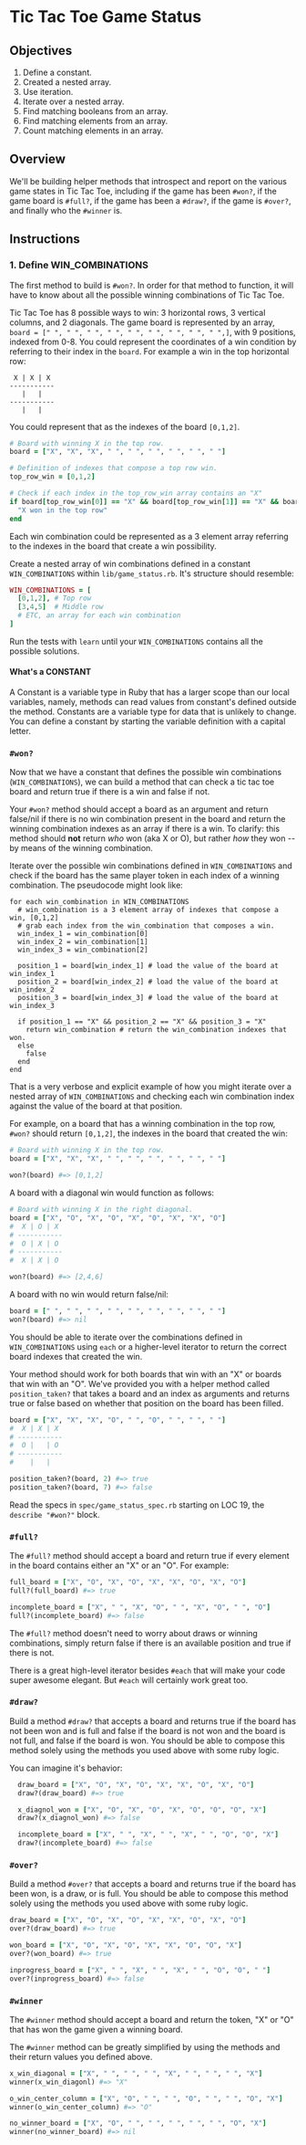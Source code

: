 # Tic Tac Toe Game Status

## Objectives

1. Define a constant.
2. Created a nested array.
3. Use iteration.
4. Iterate over a nested array.
5. Find matching booleans from an array.
6. Find matching elements from an array.
7. Count matching elements in an array.

## Overview

We'll be building helper methods that introspect and report on the various game states in Tic Tac Toe, including if the game has been `#won?`, if the game board is `#full?`, if the game has been a `#draw?`, if the game is `#over?`, and finally who the `#winner` is.

## Instructions

### 1. Define WIN_COMBINATIONS

The first method to build is `#won?`. In order for that method to function, it will have to know about all the possible winning combinations of Tic Tac Toe.

Tic Tac Toe has 8 possible ways to win: 3 horizontal rows, 3 vertical columns, and 2 diagonals. The game board is represented by an array, `board = [" ", " ", " ", " ", " ", " ", " ", " ", " ",]`, with 9 positions, indexed from 0-8. You could represent the coordinates of a win condition by referring to their index in the `board`. For example a win in the top horizontal row:

```
 X | X | X
-----------
   |   |   
-----------
   |   |   
```

You could represent that as the indexes of the board `[0,1,2]`.

```ruby
# Board with winning X in the top row.
board = ["X", "X", "X", " ", " ", " ", " ", " ", " "]

# Definition of indexes that compose a top row win.
top_row_win = [0,1,2]

# Check if each index in the top_row_win array contains an "X"
if board[top_row_win[0]] == "X" && board[top_row_win[1]] == "X" && board[top_row_win[2]] == "X"
  "X won in the top row"
end
```

Each win combination could be represented as a 3 element array referring to the indexes in the board that create a win possibility.

Create a nested array of win combinations defined in a constant `WIN_COMBINATIONS` within `lib/game_status.rb`. It's structure should resemble:

```ruby
WIN_COMBINATIONS = [
  [0,1,2], # Top row
  [3,4,5]  # Middle row
  # ETC, an array for each win combination
]
```

Run the tests with `learn` until your `WIN_COMBINATIONS` contains all the possible solutions.

#### What's a CONSTANT

A Constant is a variable type in Ruby that has a larger scope than our local variables, namely, methods can read values from constant's defined outside the method. Constants are a variable type for data that is unlikely to change. You can define a constant by starting the variable definition with a capital letter.

### `#won?`

Now that we have a constant that defines the possible win combinations (`WIN_COMBINATIONS`), we can build a method that can check a tic tac toe board and return true if there is a win and false if not.

Your `#won?` method should accept a board as an argument and return false/nil if there is no win combination present in the board and return the winning combination indexes as an array if there is a win. To clarify: this method should __not__ return *who* won (aka X or O), but rather *how* they won -- by means of the winning combination.

Iterate over the possible win combinations defined in `WIN_COMBINATIONS` and check if the board has the same player token in each index of a winning combination. The pseudocode might look like:

```
for each win_combination in WIN_COMBINATIONS
  # win_combination is a 3 element array of indexes that compose a win, [0,1,2]
  # grab each index from the win_combination that composes a win.
  win_index_1 = win_combination[0]
  win_index_2 = win_combination[1]
  win_index_3 = win_combination[2]

  position_1 = board[win_index_1] # load the value of the board at win_index_1
  position_2 = board[win_index_2] # load the value of the board at win_index_2
  position_3 = board[win_index_3] # load the value of the board at win_index_3

  if position_1 == "X" && position_2 == "X" && position_3 = "X"
    return win_combination # return the win_combination indexes that won.
  else
    false
  end
end
```

That is a very verbose and explicit example of how you might iterate over a nested array of `WIN_COMBINATIONS` and checking each win combination index against the value of the board at that position.

For example, on a board that has a winning combination in the top row, `#won?` should return `[0,1,2]`, the indexes in the board that created the win:

```ruby
# Board with winning X in the top row.
board = ["X", "X", "X", " ", " ", " ", " ", " ", " "]

won?(board) #=> [0,1,2]
```

A board with a diagonal win would function as follows:

```ruby
# Board with winning X in the right diagonal.
board = ["X", "O", "X", "O", "X", "O", "X", "X", "O"]
#  X | O | X
# -----------
#  O | X | O
# -----------
#  X | X | O

won?(board) #=> [2,4,6]
```

A board with no win would return false/nil:

```ruby
board = [" ", " ", " ", " ", " ", " ", " ", " ", " "]
won?(board) #=> nil
```

You should be able to iterate over the combinations defined in `WIN_COMBINATIONS` using `each` or a higher-level iterator to return the correct board indexes that created the win.

Your method should work for both boards that win with an "X" or boards that win with an "O". We've provided you with a helper method called `position_taken?` that takes a board and an index as arguments and returns true or false based on whether that position on the board has been filled.

```ruby
board = ["X", "X", "X", "O", " ", "O", " ", " ", " "]
#  X | X | X
# -----------
#  O |   | O
# -----------
#    |   |  

position_taken?(board, 2) #=> true
position_taken?(board, 7) #=> false
```

Read the specs in `spec/game_status_spec.rb` starting on LOC 19, the `describe "#won?"` block.

### `#full?`

The `#full?` method should accept a board and return true if every element in the board contains either an "X" or an "O". For example:

```ruby
full_board = ["X", "O", "X", "O", "X", "X", "O", "X", "O"]
full?(full_board) #=> true

incomplete_board = ["X", " ", "X", "O", " ", "X", "O", " ", "O"]
full?(incomplete_board) #=> false
```

The `#full?` method doesn't need to worry about draws or winning combinations, simply return false if there is an available position and true if there is not.

There is a great high-level iterator besides `#each` that will make your code super awesome elegant. But `#each` will certainly work great too.

### `#draw?`

Build a method `#draw?` that accepts a board and returns true if the board has not been won and is full and false if the board is not won and the board is not full, and false if the board is won. You should be able to compose this method solely using the methods you used above with some ruby logic.

You can imagine it's behavior:

```ruby
  draw_board = ["X", "O", "X", "O", "X", "X", "O", "X", "O"]
  draw?(draw_board) #=> true

  x_diagnol_won = ["X", "O", "X", "O", "X", "O", "O", "O", "X"]
  draw?(x_diagnol_won) #=> false

  incomplete_board = ["X", " ", "X", " ", "X", " ", "O", "O", "X"]
  draw?(incomplete_board) #=> false
```

### `#over?`

Build a method `#over?` that accepts a board and returns true if the board has been won, is a draw, or is full. You should be able to compose this method solely using the methods you used above with some ruby logic.

```ruby
draw_board = ["X", "O", "X", "O", "X", "X", "O", "X", "O"]
over?(draw_board) #=> true

won_board = ["X", "O", "X", "O", "X", "X", "O", "O", "X"]
over?(won_board) #=> true

inprogress_board = ["X", " ", "X", " ", "X", " ", "O", "O", " "]
over?(inprogress_board) #=> false
```

### `#winner`

The `#winner` method should accept a board and return the token, "X" or "O" that has won the game given a winning board.

The `#winner` method can be greatly simplified by using the methods and their return values you defined above.

```ruby
x_win_diagonal = ["X", " ", " ", " ", "X", " ", " ", " ", "X"]
winner(x_win_diagonl) #=> "X"

o_win_center_column = ["X", "O", " ", " ", "O", " ", " ", "O", "X"]
winner(o_win_center_column) #=> "O"

no_winner_board = ["X", "O", " ", " ", " ", " ", " ", "O", "X"]
winner(no_winner_board) #=> nil
```
